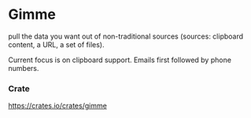# Gimme
pull the data you want out of non-traditional sources (sources: clipboard content, a URL, a set of files). 

Current focus is on clipboard support.  Emails first followed by phone numbers.

### Crate
https://crates.io/crates/gimme
